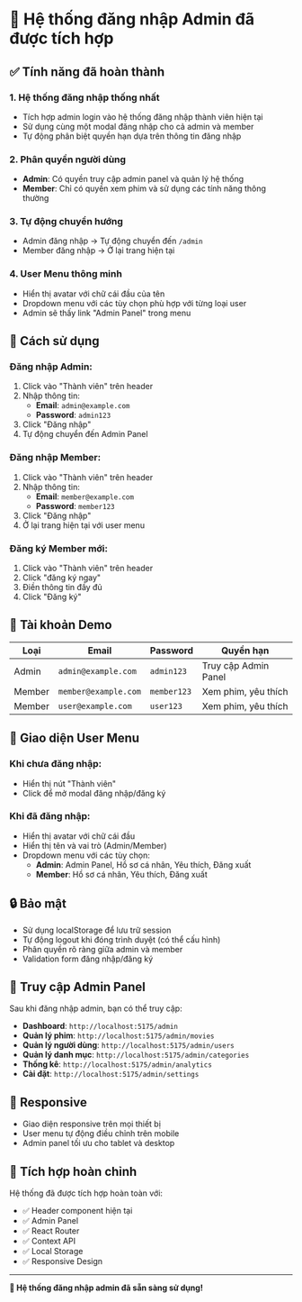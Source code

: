 # 🔐 Hệ thống đăng nhập Admin đã được tích hợp

## ✅ Tính năng đã hoàn thành

### 1. **Hệ thống đăng nhập thống nhất**
- Tích hợp admin login vào hệ thống đăng nhập thành viên hiện tại
- Sử dụng cùng một modal đăng nhập cho cả admin và member
- Tự động phân biệt quyền hạn dựa trên thông tin đăng nhập

### 2. **Phân quyền người dùng**
- **Admin**: Có quyền truy cập admin panel và quản lý hệ thống
- **Member**: Chỉ có quyền xem phim và sử dụng các tính năng thông thường

### 3. **Tự động chuyển hướng**
- Admin đăng nhập → Tự động chuyển đến `/admin`
- Member đăng nhập → Ở lại trang hiện tại

### 4. **User Menu thông minh**
- Hiển thị avatar với chữ cái đầu của tên
- Dropdown menu với các tùy chọn phù hợp với từng loại user
- Admin sẽ thấy link "Admin Panel" trong menu

## 🎯 Cách sử dụng

### **Đăng nhập Admin:**
1. Click vào "Thành viên" trên header
2. Nhập thông tin:
   - **Email**: `admin@example.com`
   - **Password**: `admin123`
3. Click "Đăng nhập"
4. Tự động chuyển đến Admin Panel

### **Đăng nhập Member:**
1. Click vào "Thành viên" trên header
2. Nhập thông tin:
   - **Email**: `member@example.com`
   - **Password**: `member123`
3. Click "Đăng nhập"
4. Ở lại trang hiện tại với user menu

### **Đăng ký Member mới:**
1. Click vào "Thành viên" trên header
2. Click "đăng ký ngay"
3. Điền thông tin đầy đủ
4. Click "Đăng ký"

## 🔧 Tài khoản Demo

| Loại | Email | Password | Quyền hạn |
|------|-------|----------|-----------|
| Admin | `admin@example.com` | `admin123` | Truy cập Admin Panel |
| Member | `member@example.com` | `member123` | Xem phim, yêu thích |
| Member | `user@example.com` | `user123` | Xem phim, yêu thích |

## 🎨 Giao diện User Menu

### **Khi chưa đăng nhập:**
- Hiển thị nút "Thành viên"
- Click để mở modal đăng nhập/đăng ký

### **Khi đã đăng nhập:**
- Hiển thị avatar với chữ cái đầu
- Hiển thị tên và vai trò (Admin/Member)
- Dropdown menu với các tùy chọn:
  - **Admin**: Admin Panel, Hồ sơ cá nhân, Yêu thích, Đăng xuất
  - **Member**: Hồ sơ cá nhân, Yêu thích, Đăng xuất

## 🔒 Bảo mật

- Sử dụng localStorage để lưu trữ session
- Tự động logout khi đóng trình duyệt (có thể cấu hình)
- Phân quyền rõ ràng giữa admin và member
- Validation form đăng nhập/đăng ký

## 🚀 Truy cập Admin Panel

Sau khi đăng nhập admin, bạn có thể truy cập:

- **Dashboard**: `http://localhost:5175/admin`
- **Quản lý phim**: `http://localhost:5175/admin/movies`
- **Quản lý người dùng**: `http://localhost:5175/admin/users`
- **Quản lý danh mục**: `http://localhost:5175/admin/categories`
- **Thống kê**: `http://localhost:5175/admin/analytics`
- **Cài đặt**: `http://localhost:5175/admin/settings`

## 📱 Responsive

- Giao diện responsive trên mọi thiết bị
- User menu tự động điều chỉnh trên mobile
- Admin panel tối ưu cho tablet và desktop

## 🔄 Tích hợp hoàn chỉnh

Hệ thống đã được tích hợp hoàn toàn với:
- ✅ Header component hiện tại
- ✅ Admin Panel
- ✅ React Router
- ✅ Context API
- ✅ Local Storage
- ✅ Responsive Design

---

**🎉 Hệ thống đăng nhập admin đã sẵn sàng sử dụng!**
